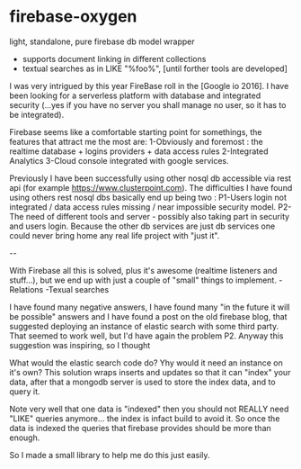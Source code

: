 # firebase-oxygen
light, standalone, pure firebase db model wrapper
- supports document linking in different collections
- textual searches as in LIKE "%foo%", [until forther tools are developed]

I was very intrigued by this year FireBase roll in the [Google io 2016].
I have been looking for a serverless platform with database and integrated security (...yes if you have no server you shall manage no user, so it has to be integrated).

Firebase seems like a comfortable starting point for somethings, the features that attract me the most are:
1-Obviously and foremost : the realtime database + logins providers + data access rules
2-Integrated Analytics
3-Cloud console integrated with google services.

Previously I have been successfully using other nosql db accessible via rest api (for example https://www.clusterpoint.com).
The difficulties I have found using others rest nosql dbs basically end up being two :
P1-Users login not integrated / data access rules missing / near impossible security model.
P2-The need of different tools and server - possibly also taking part in security and users login. Because the other db services are just db services one could never bring home any real life project with "just it".

--

With Firebase all this is solved, plus it's awesome (realtime listeners and stuff...), but we end up with just a couple of "small" things to implement.
-Relations
-Texual searches

I have found many negative answers, I have found many "in the future it will be possible" answers and I have found a post on the old firebase blog, that suggested deploying an instance of elastic search with some third party.
That seemed to work well, but I'd have again the problem P2.
Anyway this suggestion was inspiring, so I thought

What would the elastic search code do? Yhy would it need an instance on it's own? This solution wraps inserts and updates so that it can "index" your data, after that a mongodb server is used to store the index data, and to query it.

Note very well that one data is "indexed" then you should not REALLY need "LIKE" queries anymore... the index is infact build to avoid it. So once the data is indexed the queries that firebase provides should be more than enough.

So I made a small library to help me do this just easily.


